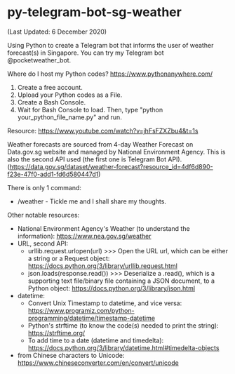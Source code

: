 # py-telegram-bot-sg-weather

(Last Updated: 6 December 2020)

Using Python to create a Telegram bot that informs the user of weather forecast(s) in Singapore. You can try my Telegram bot @pocketweather_bot.

Where do I host my Python codes? https://www.pythonanywhere.com/ 
1) Create a free account.
2) Upload your Python codes as a File.
3) Create a Bash Console.
4) Wait for Bash Console to load. Then, type "python your_python_file_name.py" and run.

Resource: https://www.youtube.com/watch?v=jhFsFZXZbu4&t=1s

Weather forecasts are sourced from 4-day Weather Forecast on Data.gov.sg website and managed by National Environment Agency. This is also the second API used (the first one is Telegram Bot API).
(https://data.gov.sg/dataset/weather-forecast?resource_id=4df6d890-f23e-47f0-add1-fd6d580447d1)

There is only 1 command:
- /weather - Tickle me and I shall share my thoughts.

Other notable resources:
- National Environment Agency's Weather (to understand the information): https://www.nea.gov.sg/weather
- URL, second API:
  - urllib.request.urlopen(url) >>> Open the URL url, which can be either a string or a Request object: https://docs.python.org/3/library/urllib.request.html
  - json.loads(response.read()) >>> Deserialize a .read(), which is a supporting text file/binary file containing a JSON document, to a Python object: https://docs.python.org/3/library/json.html
- datetime:
  - Convert Unix Timestamp to datetime, and vice versa: https://www.programiz.com/python-programming/datetime/timestamp-datetime
  - Python's strftime (to know the code(s) needed to print the string): https://strftime.org/
  - To add time to a date (datetime and timedelta): https://docs.python.org/3/library/datetime.html#timedelta-objects
- from Chinese characters to Unicode: https://www.chineseconverter.com/en/convert/unicode
